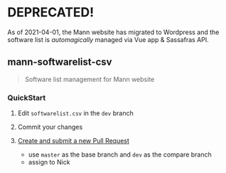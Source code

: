 # DEPRECATED!
As of 2021-04-01, the Mann website has migrated to Wordpress and the software list is _automagically_ managed via Vue app & Sassafras API.

## mann-softwarelist-csv

> Software list management for Mann website


### QuickStart

1. Edit `softwarelist.csv` in the `dev` branch

1. Commit your changes

1. [Create and submit a new Pull Request](https://help.github.com/articles/creating-a-pull-request)
	* use `master` as the base branch and `dev` as the compare branch
	* assign to Nick
